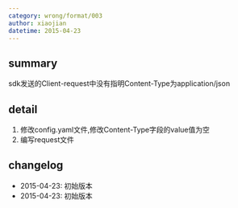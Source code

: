 ```yaml
---
category: wrong/format/003
author: xiaojian
datetime: 2015-04-23
---
```


## summary

sdk发送的Client-request中没有指明Content-Type为application/json

## detail

1. 修改config.yaml文件,修改Content-Type字段的value值为空
2. 编写request文件

## changelog

- 2015-04-23: 初始版本
- 2015-04-23: 初始版本